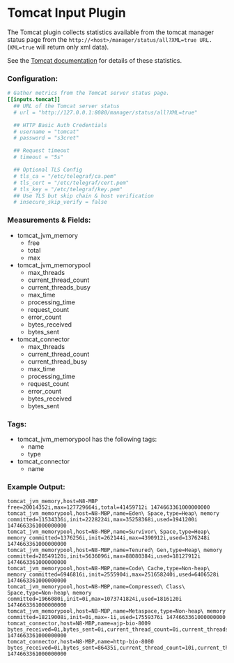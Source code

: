# Tomcat Input Plugin

The Tomcat plugin collects statistics available from the tomcat manager status page from the `http://<host>/manager/status/all?XML=true URL.` (`XML=true` will return only xml data).

See the [Tomcat documentation](https://tomcat.apache.org/tomcat-9.0-doc/manager-howto.html#Server_Status) for details of these statistics.

### Configuration:

```toml
# Gather metrics from the Tomcat server status page.
[[inputs.tomcat]]
  ## URL of the Tomcat server status
  # url = "http://127.0.0.1:8080/manager/status/all?XML=true"

  ## HTTP Basic Auth Credentials
  # username = "tomcat"
  # password = "s3cret"

  ## Request timeout
  # timeout = "5s"

  ## Optional TLS Config
  # tls_ca = "/etc/telegraf/ca.pem"
  # tls_cert = "/etc/telegraf/cert.pem"
  # tls_key = "/etc/telegraf/key.pem"
  ## Use TLS but skip chain & host verification
  # insecure_skip_verify = false
```

### Measurements & Fields:

- tomcat_jvm_memory
  - free
  - total
  - max
- tomcat_jvm_memorypool
  - max_threads
  - current_thread_count
  - current_threads_busy
  - max_time
  - processing_time
  - request_count
  - error_count
  - bytes_received
  - bytes_sent
- tomcat_connector
  - max_threads
  - current_thread_count
  - current_thread_busy
  - max_time
  - processing_time
  - request_count
  - error_count
  - bytes_received
  - bytes_sent

### Tags:

- tomcat_jvm_memorypool has the following tags:
  - name
  - type
- tomcat_connector
  - name

### Example Output:

```
tomcat_jvm_memory,host=N8-MBP free=20014352i,max=127729664i,total=41459712i 1474663361000000000
tomcat_jvm_memorypool,host=N8-MBP,name=Eden\ Space,type=Heap\ memory committed=11534336i,init=2228224i,max=35258368i,used=1941200i 1474663361000000000
tomcat_jvm_memorypool,host=N8-MBP,name=Survivor\ Space,type=Heap\ memory committed=1376256i,init=262144i,max=4390912i,used=1376248i 1474663361000000000
tomcat_jvm_memorypool,host=N8-MBP,name=Tenured\ Gen,type=Heap\ memory committed=28549120i,init=5636096i,max=88080384i,used=18127912i 1474663361000000000
tomcat_jvm_memorypool,host=N8-MBP,name=Code\ Cache,type=Non-heap\ memory committed=6946816i,init=2555904i,max=251658240i,used=6406528i 1474663361000000000
tomcat_jvm_memorypool,host=N8-MBP,name=Compressed\ Class\ Space,type=Non-heap\ memory committed=1966080i,init=0i,max=1073741824i,used=1816120i 1474663361000000000
tomcat_jvm_memorypool,host=N8-MBP,name=Metaspace,type=Non-heap\ memory committed=18219008i,init=0i,max=-1i,used=17559376i 1474663361000000000
tomcat_connector,host=N8-MBP,name=ajp-bio-8009 bytes_received=0i,bytes_sent=0i,current_thread_count=0i,current_threads_busy=0i,error_count=0i,max_threads=200i,max_time=0i,processing_time=0i,request_count=0i 1474663361000000000
tomcat_connector,host=N8-MBP,name=http-bio-8080 bytes_received=0i,bytes_sent=86435i,current_thread_count=10i,current_threads_busy=1i,error_count=2i,max_threads=200i,max_time=167i,processing_time=245i,request_count=15i 1474663361000000000
```
